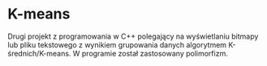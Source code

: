 # K-means
Drugi projekt z programowania w C++ polegający na wyświetlaniu bitmapy lub pliku tekstowego z wynikiem grupowania danych algorytmem K-średnich/K-means.
W programie został zastosowany polimorfizm.
